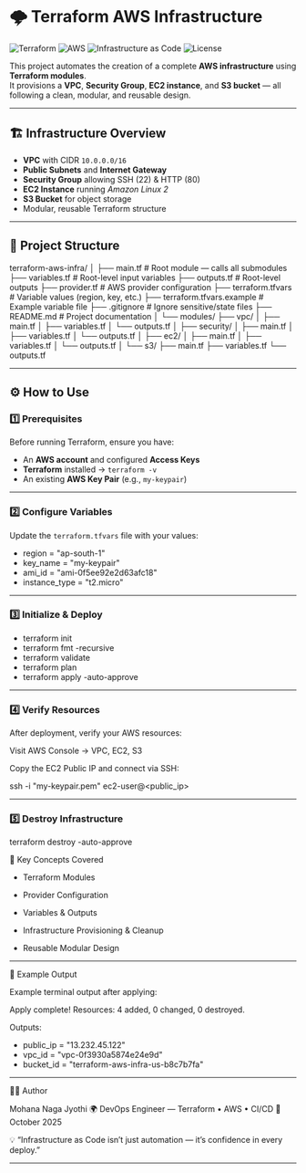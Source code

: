 # 🌩️ Terraform AWS Infrastructure

![Terraform](https://img.shields.io/badge/Terraform-v1.9+-623CE4?logo=terraform&logoColor=white)
![AWS](https://img.shields.io/badge/AWS-Cloud-orange?logo=amazon-aws&logoColor=white)
![Infrastructure as Code](https://img.shields.io/badge/IaC-Automation-blue)
![License](https://img.shields.io/badge/License-MIT-green)

This project automates the creation of a complete **AWS infrastructure** using **Terraform modules**.  
It provisions a **VPC**, **Security Group**, **EC2 instance**, and **S3 bucket** — all following a clean, modular, and reusable design.

---

## 🏗️ Infrastructure Overview

- **VPC** with CIDR `10.0.0.0/16`  
- **Public Subnets** and **Internet Gateway**  
- **Security Group** allowing SSH (22) & HTTP (80)  
- **EC2 Instance** running *Amazon Linux 2*  
- **S3 Bucket** for object storage  
- Modular, reusable Terraform structure  

---

## 📂 Project Structure

terraform-aws-infra/
│
├── main.tf                   # Root module — calls all submodules
├── variables.tf              # Root-level input variables
├── outputs.tf                # Root-level outputs
├── provider.tf               # AWS provider configuration
├── terraform.tfvars          # Variable values (region, key, etc.)
├── terraform.tfvars.example  # Example variable file
├── .gitignore                # Ignore sensitive/state files
├── README.md                 # Project documentation
│
└── modules/
    ├── vpc/
    │   ├── main.tf
    │   ├── variables.tf
    │   └── outputs.tf
    │
    ├── security/
    │   ├── main.tf
    │   ├── variables.tf
    │   └── outputs.tf
    │
    ├── ec2/
    │   ├── main.tf
    │   ├── variables.tf
    │   └── outputs.tf
    │
    └── s3/
        ├── main.tf
        ├── variables.tf
        └── outputs.tf



---

## ⚙️ How to Use

### 1️⃣ Prerequisites

Before running Terraform, ensure you have:
- An **AWS account** and configured **Access Keys**
- **Terraform** installed → `terraform -v`
- An existing **AWS Key Pair** (e.g., `my-keypair`)

---

### 2️⃣ Configure Variables

Update the `terraform.tfvars` file with your values:


- region        = "ap-south-1"
- key_name      = "my-keypair"
- ami_id        = "ami-0f5ee92e2d63afc18"
- instance_type = "t2.micro"

---

### 3️⃣ Initialize & Deploy

- terraform init
- terraform fmt -recursive
- terraform validate
- terraform plan
- terraform apply -auto-approve

---

### 4️⃣ Verify Resources

After deployment, verify your AWS resources:

Visit AWS Console → VPC, EC2, S3

Copy the EC2 Public IP and connect via SSH:

ssh -i "my-keypair.pem" ec2-user@<public_ip>

---

### 5️⃣ Destroy Infrastructure

terraform destroy -auto-approve

🧠 Key Concepts Covered

- Terraform Modules

- Provider Configuration

- Variables & Outputs

- Infrastructure Provisioning & Cleanup

- Reusable Modular Design

---

🧩 Example Output

Example terminal output after applying:

Apply complete! Resources: 4 added, 0 changed, 0 destroyed.

Outputs:

- public_ip = "13.232.45.122"
- vpc_id    = "vpc-0f3930a5874e24e9d"
- bucket_id = "terraform-aws-infra-us-b8c7b7fa"

---

👩‍💻 Author

Mohana Naga Jyothi
🌍 DevOps Engineer — Terraform • AWS • CI/CD
📅 October 2025

💡 “Infrastructure as Code isn’t just automation — it’s confidence in every deploy.”

---


